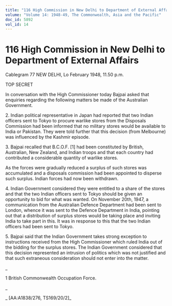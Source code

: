 ```yaml
---
title: "116 High Commission in New Delhi to Department of External Affairs"
volume: "Volume 14: 1948-49, The Commonwealth, Asia and the Pacific"
doc_id: 5892
vol_id: 14
---
```


# 116 High Commission in New Delhi to Department of External Affairs

Cablegram 77 NEW DELHI, Lo February 1948, 11.50 p.m.

TOP SECRET

In conversation with the High Commissioner today Bajpai asked that enquiries regarding the following matters be made of the Australian Government.

2\. Indian political representative in Japan had reported that two Indian officers sent to Tokyo to procure warlike stores from the Disposals Commission had been informed that no military stores would be available to India or Pakistan. They were told further that this decision (from Melbourne) was influenced by the Kashmir episode.

3\. Bajpai recalled that B.C.O.F. [1] had been constituted by British, Australian, New Zealand, and Indian troops and that each country had contributed a considerable quantity of warlike stores.

As the forces were gradually reduced a surplus of such stores was accumulated and a disposals commission had been appointed to disperse such surplus. Indian forces had now been withdrawn.

4\. Indian Government considered they were entitled to a share of the stores and that the two Indian officers sent to Tokyo should be given an opportunity to bid for what was wanted. On November 20th, 1947, a communication from the Australian Defence Department had been sent to London, whence it was sent to the Defence Department in India, pointing out that a distribution of surplus stores would be taking place and inviting India to take part in this. It was in response to this that the two Indian officers had been sent to Tokyo.

5\. Bajpai said that the Indian Government takes strong exception to instructions received from the High Commissioner which ruled India out of the bidding for the surplus stores. The Indian Government considered that this decision represented an intrusion of politics which was not justified and that such extraneous consideration should not enter into the matter.

_

1 British Commonwealth Occupation Force.

_

_ [AA:A1838/276, TS169/20/2]_
